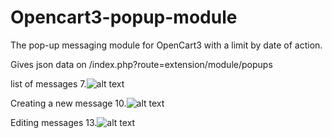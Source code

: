 # Opencart3-popup-module
The pop-up messaging module for OpenCart3 with a limit by date of action.

Gives json data on /index.php?route=extension/module/popups

list of messages
7.![alt text](screenshots/1.jpg "Список сообщений")

Creating a new message
10.![alt text](screenshots/2.jpg "Создание нового сообщения")

Editing messages
13.![alt text](screenshots/3.jpg "Редактирование сообщения")
